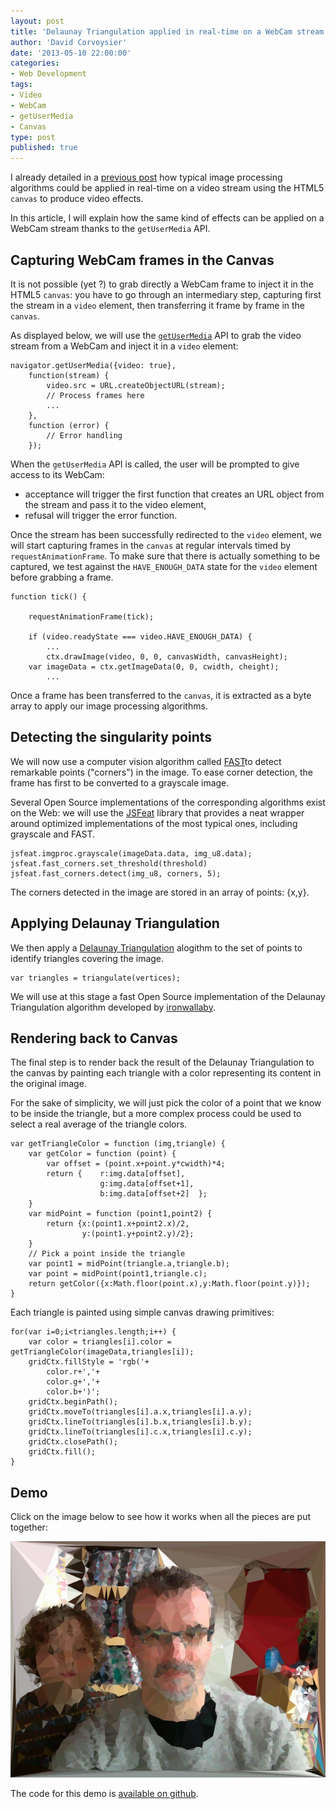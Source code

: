 ```yaml
---
layout: post
title: 'Delaunay Triangulation applied in real-time on a WebCam stream'
author: 'David Corvoysier'
date: '2013-05-10 22:00:00'
categories:
- Web Development
tags:
- Video
- WebCam
- getUserMedia
- Canvas
type: post
published: true
---
```

I already detailed in a [previous post](/2012/09/frame-by-frame-video-effects-using-html5-and/) how typical image processing algorithms could be applied in real-time on a video stream using the HTML5 <code>canvas</code> to produce video effects.
 
In this article, I will explain how the same kind of effects can be applied on a WebCam stream thanks to the <code>getUserMedia</code> API.

<!--more-->

## Capturing WebCam frames in the Canvas

It is not possible (yet ?) to grab directly a WebCam frame to inject it in the HTML5 <code>canvas</code>: you have to go through an intermediary step, capturing first the stream in a <code>video</code> element, then transferring it frame by frame in the <code>canvas</code>.

As displayed below, we will use the [<code>getUserMedia</code>](http://dev.w3.org/2011/webrtc/editor/getusermedia.html) API to grab the video stream from a WebCam and inject it in a <code>video</code> element:

	navigator.getUserMedia({video: true}, 
		function(stream) {
			video.src = URL.createObjectURL(stream);
			// Process frames here
			...
		}, 
		function (error) {
			// Error handling
		});

When the <code>getUserMedia</code> API is called, the user will be prompted to give access to its WebCam:

* acceptance will trigger the first function that creates an URL object from the stream and pass it to the video element,
* refusal will trigger the error function.

Once the stream has been successfully redirected to the <code>video</code> element, we will start capturing frames in the <code>canvas</code> at regular intervals timed by <code>requestAnimationFrame</code>. To make sure that there is actually something to be captured, we test against the <code>HAVE_ENOUGH_DATA</code> state for the <code>video</code> element before grabbing a frame. 

	function tick() {
	
		requestAnimationFrame(tick);
		
		if (video.readyState === video.HAVE_ENOUGH_DATA) {
			...
			ctx.drawImage(video, 0, 0, canvasWidth, canvasHeight);
		var imageData = ctx.getImageData(0, 0, cwidth, cheight);
			...
                    
Once a frame has been transferred to the <code>canvas</code>, it is extracted as a byte array to apply our image processing algorithms.
 
## Detecting the singularity points

We will now use a computer vision algorithm called [FAST](http://www.edwardrosten.com/work/fast.html)to detect remarkable points ("corners") in the image. To ease corner detection, the frame has first to be converted to a grayscale image.

Several Open Source implementations of the corresponding algorithms exist on the Web: we will use the [JSFeat](http://inspirit.github.io/jsfeat/) library that provides a neat wrapper around optimized implementations of the most typical ones, including grayscale and FAST.
    
	jsfeat.imgproc.grayscale(imageData.data, img_u8.data);
	jsfeat.fast_corners.set_threshold(threshold)
	jsfeat.fast_corners.detect(img_u8, corners, 5);

The corners detected in the image are stored in an array of points: {x,y}.

## Applying Delaunay Triangulation

We then apply a [Delaunay Triangulation](http://en.wikipedia.org/wiki/Delaunay_triangulation) alogithm to the set of points to identify triangles covering the image.

    var triangles = triangulate(vertices);
    
We will use at this stage a fast Open Source implementation of the Delaunay Triangulation algorithm developed by [ironwallaby](https://github.com/ironwallaby/delaunay).

## Rendering back to Canvas

The final step is to render back the result of the Delaunay Triangulation to the canvas by painting each triangle with a color representing its content in the original image.

For the sake of simplicity, we will just pick the color of a point that we know to be inside the triangle, but a more complex process could be used to select a real average of the triangle colors.

	var getTriangleColor = function (img,triangle) {
		var getColor = function (point) {
			var offset = (point.x+point.y*cwidth)*4;
			return {    r:img.data[offset],
						g:img.data[offset+1],
						b:img.data[offset+2]  };
		}
		var midPoint = function (point1,point2) {
			return {x:(point1.x+point2.x)/2,
					y:(point1.y+point2.y)/2};
		}
		// Pick a point inside the triangle
		var point1 = midPoint(triangle.a,triangle.b);
		var point = midPoint(point1,triangle.c);
		return getColor({x:Math.floor(point.x),y:Math.floor(point.y)});
	}

Each triangle is painted using simple canvas drawing primitives:

	for(var i=0;i<triangles.length;i++) {
		var color = triangles[i].color = getTriangleColor(imageData,triangles[i]);
		gridCtx.fillStyle = 'rgb('+
			color.r+','+
			color.g+','+
			color.b+')';
		gridCtx.beginPath();
		gridCtx.moveTo(triangles[i].a.x,triangles[i].a.y);
		gridCtx.lineTo(triangles[i].b.x,triangles[i].b.y);
		gridCtx.lineTo(triangles[i].c.x,triangles[i].c.y);
		gridCtx.closePath();
		gridCtx.fill();
	}


## Demo

Click on the image below to see how it works when all the pieces are put together:

<div class='picture'>
<a href='http://kaizouman.github.io/js-delaunay-effect/'>
<img src='/demos/delaunay-effect/delaunay-effect.jpg'>
</a>
</div>


The code for this demo is [available on github](https://github.com/kaizouman/js-delaunay-effect).



 